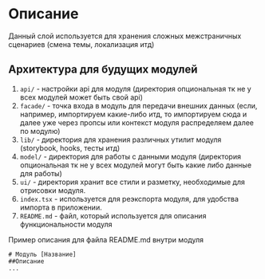 # Описание

Данный слой используется для хранения сложных межстраничных сценариев (смена темы, локализация итд)

## Архитектура для будущих модулей

1. `api/` - настройки api для модуля (директория опциональная тк не у всех модулей может быть свой api)
2. `facade/` - точка входа в модуль для передачи внешних данных (если, например, импортируем какие-либо итд, то импортируем сюда и далее уже через пропсы или контекст модуля распределяем далее по модулю)
3. `lib/` - директория для хранения различных утилит модуля (storybook, hooks, тесты итд)
4. `model/` - директория для работы с данными модуля (директория опциональная тк не у всех модулей могут быть какие либо данные для работы)
5. `ui/` - директория хранит все стили и разметку, необходимые для отрисовки модуля.
6. `index.tsx` - используется для реэкспорта модуля, для удобства импорта в приложении.
7. `README.md` - файл, который используется для описания функциональности модуля

Пример описания для файла README.md внутри модуля

```
# Модуль [Название]
##Описание
...

```
